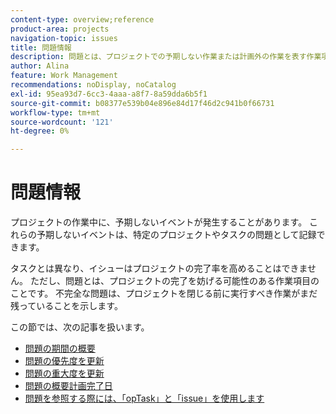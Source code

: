 ```yaml
---
content-type: overview;reference
product-area: projects
navigation-topic: issues
title: 問題情報
description: 問題とは、プロジェクトでの予期しない作業または計画外の作業を表す作業項目です。 次の記事では、問題に関する情報を説明します。
author: Alina
feature: Work Management
recommendations: noDisplay, noCatalog
exl-id: 95ea93d7-6cc3-4aaa-a8f7-8a59dda6b5f1
source-git-commit: b08377e539b04e896e84d17f46d2c941b0f66731
workflow-type: tm+mt
source-wordcount: '121'
ht-degree: 0%

---
```


# 問題情報

プロジェクトの作業中に、予期しないイベントが発生することがあります。 これらの予期しないイベントは、特定のプロジェクトやタスクの問題として記録できます。

タスクとは異なり、イシューはプロジェクトの完了率を高めることはできません。 ただし、問題とは、プロジェクトの完了を妨げる可能性のある作業項目のことです。 不完全な問題は、プロジェクトを閉じる前に実行すべき作業がまだ残っていることを示します。

この節では、次の記事を扱います。

* [問題の期間の概要](../../../manage-work/issues/issue-information/issue-duration.md)
* [問題の優先度を更新](../../../manage-work/issues/issue-information/update-issue-priority.md)
* [問題の重大度を更新](../../../manage-work/issues/issue-information/update-issue-severity.md)
* [問題の概要計画完了日](../../../manage-work/issues/issue-information/issue-planned-completion-date.md)
* [問題を参照する際には、「opTask」と「issue」を使用します](../../../manage-work/issues/issue-information/use-optask-instead-of-issue.md)
